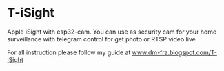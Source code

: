 # T-iSight
Apple iSight with esp32-cam. You can use as security cam for your home surveillance with telegram control for get photo or RTSP video live

For all instruction please follow my guide at www.dm-fra.blogspot.com/T-iSight
